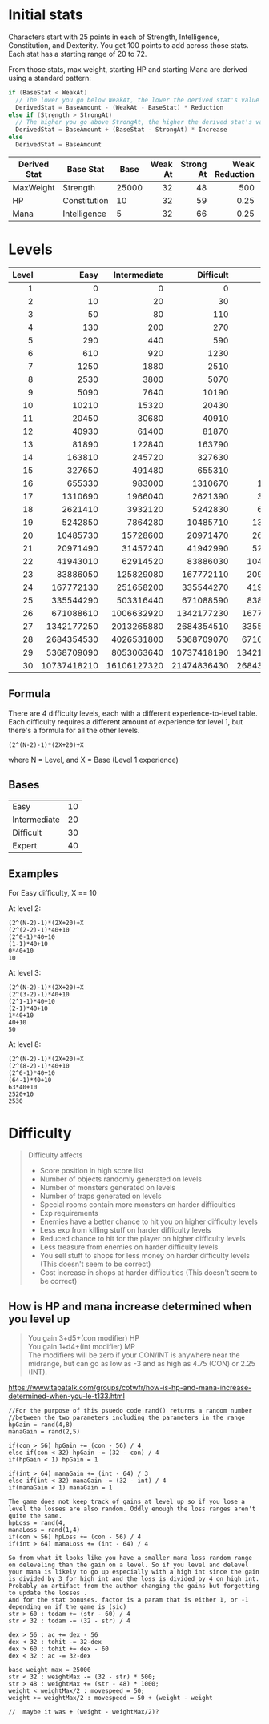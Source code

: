
# Initial stats

Characters start with 25 points in each of Strength, Intelligence, Constitution, and Dexterity.
You get 100 points to add across those stats.
Each stat has a starting range of 20 to 72.

From those stats, max weight, starting HP and starting Mana are derived using a standard pattern:
```cs
if (BaseStat < WeakAt)
  // The lower you go below WeakAt, the lower the derived stat's value
  DerivedStat = BaseAmount - (WeakAt - BaseStat) * Reduction
else if (Strength > StrongAt)
  // The higher you go above StrongAt, the higher the derived stat's value
  DerivedStat = BaseAmount + (BaseStat - StrongAt) * Increase
else
  DerivedStat = BaseAmount
```

| Derived Stat | Base Stat    | Base  | Weak At | Strong At | Weak Reduction | Strong Increase |
|--------------|--------------|-------|--------:|----------:|---------------:|----------------:|
| MaxWeight    | Strength     | 25000 |      32 |        48 |            500 |            1000 |
| HP           | Constitution | 10    |      32 |        59 |           0.25 |            0.25 |
| Mana         | Intelligence | 5     |      32 |        66 |           0.25 |            0.33 |

# Levels
| Level |        Easy | Intermediate |   Difficult |      Expert |
|------:|------------:|-------------:|------------:|------------:|
|     1 |           0 |            0 |           0 |           0 |
|     2 |          10 |           20 |          30 |          40 |
|     3 |          50 |           80 |         110 |         140 |
|     4 |         130 |          200 |         270 |         340 |
|     5 |         290 |          440 |         590 |         740 |
|     6 |         610 |          920 |        1230 |        1540 |
|     7 |        1250 |         1880 |        2510 |        3140 |
|     8 |        2530 |         3800 |        5070 |        6340 |
|     9 |        5090 |         7640 |       10190 |       12740 |
|    10 |       10210 |        15320 |       20430 |       25540 |
|    11 |       20450 |        30680 |       40910 |       51140 |
|    12 |       40930 |        61400 |       81870 |      102340 |
|    13 |       81890 |       122840 |      163790 |      204740 |
|    14 |      163810 |       245720 |      327630 |      409540 |
|    15 |      327650 |       491480 |      655310 |      819140 |
|    16 |      655330 |       983000 |     1310670 |     1638340 |
|    17 |     1310690 |      1966040 |     2621390 |     3276740 |
|    18 |     2621410 |      3932120 |     5242830 |     6553540 |
|    19 |     5242850 |      7864280 |    10485710 |    13107140 |
|    20 |    10485730 |     15728600 |    20971470 |    26214340 |
|    21 |    20971490 |     31457240 |    41942990 |    52428740 |
|    22 |    41943010 |     62914520 |    83886030 |   104857540 |
|    23 |    83886050 |    125829080 |   167772110 |   209715140 |
|    24 |   167772130 |    251658200 |   335544270 |   419430340 |
|    25 |   335544290 |    503316440 |   671088590 |   838860740 |
|    26 |   671088610 |   1006632920 |  1342177230 |  1677721540 |
|    27 |  1342177250 |   2013265880 |  2684354510 |  3355443140 |
|    28 |  2684354530 |   4026531800 |  5368709070 |  6710886340 |
|    29 |  5368709090 |   8053063640 | 10737418190 | 13421772740 |
|    30 | 10737418210 |  16106127320 | 21474836430 | 26843545540 |

## Formula
There are 4 difficulty levels, each with a different experience-to-level table. Each difficulty requires a different amount of experience for level 1, but there's a formula for all the other levels.

```
(2^(N-2)-1)*(2X+20)+X
```

where N = Level, and X = Base (Level 1 experience)

## Bases
|              |    |
|--------------|---:|
| Easy         | 10 |
| Intermediate | 20 |
| Difficult    | 30 |
| Expert       | 40 |


## Examples
For Easy difficulty, X == 10

At level 2:
```
(2^(N-2)-1)*(2X+20)+X
(2^(2-2)-1)*40+10
(2^0-1)*40+10
(1-1)*40+10
0*40+10
10
```

At level 3:
```
(2^(N-2)-1)*(2X+20)+X
(2^(3-2)-1)*40+10
(2^1-1)*40+10
(2-1)*40+10
1*40+10
40+10
50
```

At level 8:
```
(2^(N-2)-1)*(2X+20)+X
(2^(8-2)-1)*40+10
(2^6-1)*40+10
(64-1)*40+10
63*40+10
2520+10
2530
```

# Difficulty
> Difficulty affects
> - Score position in high score list
> - Number of objects randomly generated on levels
> - Number of monsters generated on levels
> - Number of traps generated on levels
> - Special rooms contain more monsters on harder difficulties
> - Exp requirements
> - Enemies have a better chance to hit you on higher difficulty levels
> - Less exp from killing stuff on harder difficulty levels
> - Reduced chance to hit for the player on higher difficulty levels
> - Less treasure from enemies on harder difficulty levels
> - You sell stuff to shops for less money on harder difficulty levels   (This doesn't seem to be correct)
> - Cost increase in shops at harder difficulties   (This doesn't seem to be correct)

## How is HP and mana increase determined when you level up
> You gain 3+d5+(con modifier) HP<br/>
  You gain 1+d4+(int modifier) MP<br/>
  The modifiers will be zero if your CON/INT is anywhere near the midrange, but can go as low as -3 and as high as 4.75 (CON) or 2.25 (INT).

https://www.tapatalk.com/groups/cotwfr/how-is-hp-and-mana-increase-determined-when-you-le-t133.html

```
//For the purpose of this psuedo code rand() returns a random number
//between the two parameters including the parameters in the range
hpGain = rand(4,8)
manaGain = rand(2,5)

if(con > 56) hpGain += (con - 56) / 4
else if(con < 32) hpGain -= (32 - con) / 4
if(hpGain < 1) hpGain = 1

if(int > 64) manaGain += (int - 64) / 3
else if(int < 32) manaGain -= (32 - int) / 4
if(manaGain < 1) manaGain = 1

The game does not keep track of gains at level up so if you lose a level the losses are also random. Oddly enough the loss ranges aren't quite the same.
hpLoss = rand(4,
manaLoss = rand(1,4)
if(con > 56) hpLoss += (con - 56) / 4
if(int > 64) manaLoss += (int - 64) / 4

So from what it looks like you have a smaller mana loss random range on deleveling than the gain on a level. So if you level and delevel your mana is likely to go up especially with a high int since the gain is divided by 3 for high int and the loss is divided by 4 on high int. Probably an artifact from the author changing the gains but forgetting to update the losses .
And for the stat bonuses. factor is a param that is either 1, or -1 depending on if the game is (sic)
str > 60 : todam += (str - 60) / 4
str < 32 : todam -= (32 - str) / 4

dex > 56 : ac += dex - 56
dex < 32 : tohit -= 32-dex
dex > 60 : tohit += dex - 60
dex < 32 : ac -= 32-dex

base weight max = 25000
str < 32 : weightMax -= (32 - str) * 500;
str > 48 : weightMax += (str - 48) * 1000;
weight < weightMax/2 : movespeed = 50;
weight >= weightMax/2 : movespeed = 50 + (weight - weight     

//  maybe it was + (weight - weightMax/2)?
```